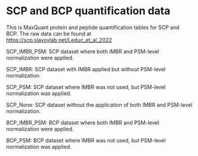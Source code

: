 # SCP and BCP quantification data
This is MaxQuant protein and peptide quantification tables for SCP and BCP. The raw data can be found at https://scp.slavovlab.net/Leduc_et_al_2022

SCP_IMBR_PSM: SCP dataset where both IMBR and PSM-level normalization were applied.

SCP_IMBR: SCP dataset with IMBR applied but without PSM-level normalization.

SCP_PSM: SCP dataset where IMBR was not used, but PSM-level normalization was applied.

SCP_None: SCP dataset without the application of both IMBR and PSM-level normalization.

BCP_IMBR_PSM: BCP dataset where both IMBR and PSM-level normalization were applied.

BCP_PSM: BCP dataset where IMBR was not used, but PSM-level normalization was applied.
